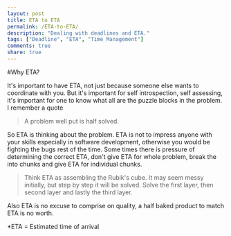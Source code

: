 ```yaml
---
layout: post
title: ETA to ETA
permalink: /ETA-to-ETA/
description: "Dealing with deadlines and ETA."
tags: ["Deadline", "ETA", "Time Management"]
comments: true
share: true
---
```


#Why ETA?

It's important to have ETA, not just because someone else wants to coordinate with you. But it's important for self introspection, self assessing, it's important for one to know what all are the puzzle blocks in the problem. I remember a quote

> A problem well put is half solved.

So ETA is thinking about the problem. ETA is not to impress anyone with your skills especially in software development, otherwise you would be fighting the bugs rest of the time. Some times there is pressure of determining the correct ETA, don't give ETA for whole problem, break the into chunks and give ETA for individual chunks.

> Think ETA as assembling the Rubik's cube. It may seem messy initially, but step by step it will be solved. Solve the first layer, then second layer and lastly the third layer.

Also ETA is no excuse to comprise on quality, a half baked product to match ETA is no worth.

*ETA = Estimated time of arrival
